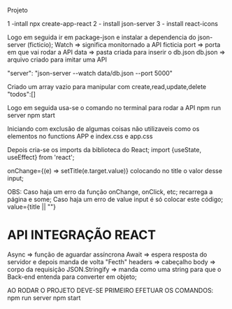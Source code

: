 Projeto 

1 -intall npx create-app-react
2 - install json-server
3 - install react-icons

Logo em seguida ir em package-json e instalar a dependencia do json-server (ficticio);
Watch => significa monitornado a API ficticia
port => porta em que vai rodar a API
data => pasta criada para inserir o db.json
db.json => arquivo criado para imitar uma API

"server": "json-server --watch data/db.json --port 5000"

Criado um array vazio para manipular com create,read,update,delete
"todos":[]

Logo em seguida usa-se o comando no terminal para rodar a API
npm run server
npm start

Iniciando com exclusão de algumas coisas não utilizaveis como os elementos no functions APP e index.css e app.css

Depois cria-se os imports da biblioteca do React;
import {useState, useEffect} from 'react';

onChange={(e) => setTitle(e.target.value)}
colocando no title o valor desse input;

OBS: Caso haja um erro da função onChange, onClick, etc; recarrega a página e some;
Caso haja um erro de value input é só colocar este código;
value={title || ""}

API INTEGRAÇÃO REACT
========================
Async => função de aguardar assíncrona
Await => espera resposta do servidor e depois manda de volta "Fecth"
headers => cabeçalho
body => corpo da requisição
JSON.Stringify => manda como uma string para que o Back-end entenda para converter em objeto;


AO RODAR O PROJETO DEVE-SE PRIMEIRO EFETUAR OS COMANDOS:
npm run server
npm start